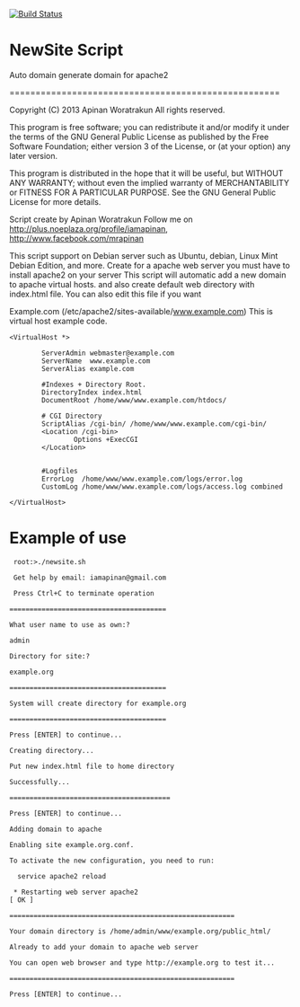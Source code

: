[![Build Status](https://secure.travis-ci.org/bshaffer/oauth2-server-php.png)](http://www.noeplaza.com)

NewSite Script
====================================================

Auto domain generate domain for apache2

====================================================

  Copyright (C) 2013 Apinan Woratrakun All rights reserved.
  
  This program is free software; you can redistribute it and/or modify
  it under the terms of the GNU General Public License as published by
  the Free Software Foundation; either version 3 of the License, or
  (at your option) any later version.

  This program is distributed in the hope that it will be useful,
  but WITHOUT ANY WARRANTY; without even the implied warranty of
  MERCHANTABILITY or FITNESS FOR A PARTICULAR PURPOSE.  See the
  GNU General Public License for more details.

 Script create by Apinan Woratrakun
 Follow me on http://plus.noeplaza.org/profile/iamapinan, http://www.facebook.com/mrapinan

 This script support on Debian server such as Ubuntu, debian, Linux Mint Debian Edition, and more.
 Create for a apache web server you must have to install apache2 on your server
 This script will automatic add a new domain to apache virtual hosts.
 and also create default web directory with index.html file.
 You can also edit this file if you want

 Example.com (/etc/apache2/sites-available/www.example.com)
 This is virtual host example code.
```
<VirtualHost *>

        ServerAdmin webmaster@example.com
        ServerName  www.example.com
        ServerAlias example.com

        #Indexes + Directory Root.
        DirectoryIndex index.html
        DocumentRoot /home/www/www.example.com/htdocs/

        # CGI Directory
        ScriptAlias /cgi-bin/ /home/www/www.example.com/cgi-bin/
        <Location /cgi-bin>
                Options +ExecCGI
        </Location>


        #Logfiles
        ErrorLog  /home/www/www.example.com/logs/error.log
        CustomLog /home/www/www.example.com/logs/access.log combined

</VirtualHost>
```
Example of use
===========================
```
 root:>./newsite.sh
 
 Get help by email: iamapinan@gmail.com

 Press Ctrl+C to terminate operation

=======================================

What user name to use as own:?

admin

Directory for site:?

example.org

=======================================

System will create directory for example.org

=======================================

Press [ENTER] to continue...

Creating directory...

Put new index.html file to home directory

Successfully...

========================================

Press [ENTER] to continue...

Adding domain to apache

Enabling site example.org.conf.

To activate the new configuration, you need to run:

  service apache2 reload

 * Restarting web server apache2                                                 [ OK ]

========================================================

Your domain directory is /home/admin/www/example.org/public_html/

Already to add your domain to apache web server

You can open web browser and type http://example.org to test it...

========================================================

Press [ENTER] to continue...

```
